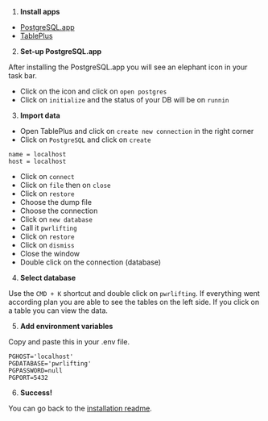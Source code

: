 1. **Install apps**

- [PostgreSQL.app](https://postgresapp.com/)
- [TablePlus](https://tableplus.io/)

2. **Set-up PostgreSQL.app**

After installing the PostgreSQL.app you will see an elephant icon in your task bar. 

- Click on the icon and click on `open postgres`
- Click on `initialize` and the status of your DB will be on `runnin`

3. **Import data**

- Open TablePlus and click on `create new connection` in the right corner
- Click on `PostgreSQL` and click on `create`

```
name = localhost
host = localhost
```

- Click on `connect`
- Click on `file` then on `close`
- Click on `restore`
- Choose the dump file
- Choose the connection
- Click on `new database`
- Call it `pwrlifting`
- Click on `restore`
- Click on `dismiss`
- Close the window
- Double click on the connection (database)

4. **Select database**

Use the `CMD + K` shortcut and double click on `pwrlifting`. If everything went according plan you are able to see the tables on the left side. If you click on a table you can view the data.

5. **Add environment variables**

Copy and paste this in your .env file.

```
PGHOST='localhost'
PGDATABASE='pwrlifting'
PGPASSWORD=null
PGPORT=5432
```

6. **Success!**

You can go back to the [installation readme](https://github.com/Mimaaa/be-assessment-2#installation).







